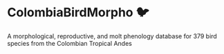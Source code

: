 # ColombiaBirdMorpho :bird:

A morphological, reproductive, and molt phenology database for 379 bird species from the Colombian Tropical Andes
